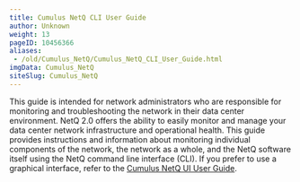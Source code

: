 ```yaml
---
title: Cumulus NetQ CLI User Guide
author: Unknown
weight: 13
pageID: 10456366
aliases:
 - /old/Cumulus_NetQ/Cumulus_NetQ_CLI_User_Guide.html
imgData: Cumulus_NetQ
siteSlug: Cumulus_NetQ
---
```

This guide is intended for network administrators who are responsible
for monitoring and troubleshooting the network in their data center
environment. NetQ 2.0 offers the ability to easily monitor and manage
your data center network infrastructure and operational health. This
guide provides instructions and information about monitoring individual
components of the network, the network as a whole, and the NetQ software
itself using the NetQ command line interface (CLI). If you prefer to use
a graphical interface, refer to the [Cumulus NetQ UI User
Guide](/old/Cumulus_NetQ/Cumulus_NetQ_UI_User_Guide.html).

